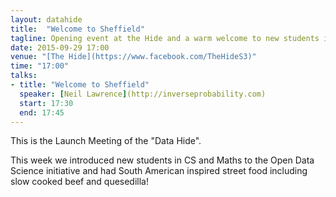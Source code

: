 ```yaml
---
layout: datahide
title:  "Welcome to Sheffield"
tagline: Opening event at the Hide and a warm welcome to new students in Sheffield.
date: 2015-09-29 17:00
venue: "[The Hide](https://www.facebook.com/TheHideS3)"
time: "17:00"
talks:
- title: "Welcome to Sheffield"
  speaker: [Neil Lawrence](http://inverseprobability.com)
  start: 17:30
  end: 17:45
---
```


This is the Launch Meeting of the "Data Hide". 

This week we introduced new students in CS and Maths to the Open Data Science initiative and had South American inspired street food including slow cooked beef and quesedilla!
